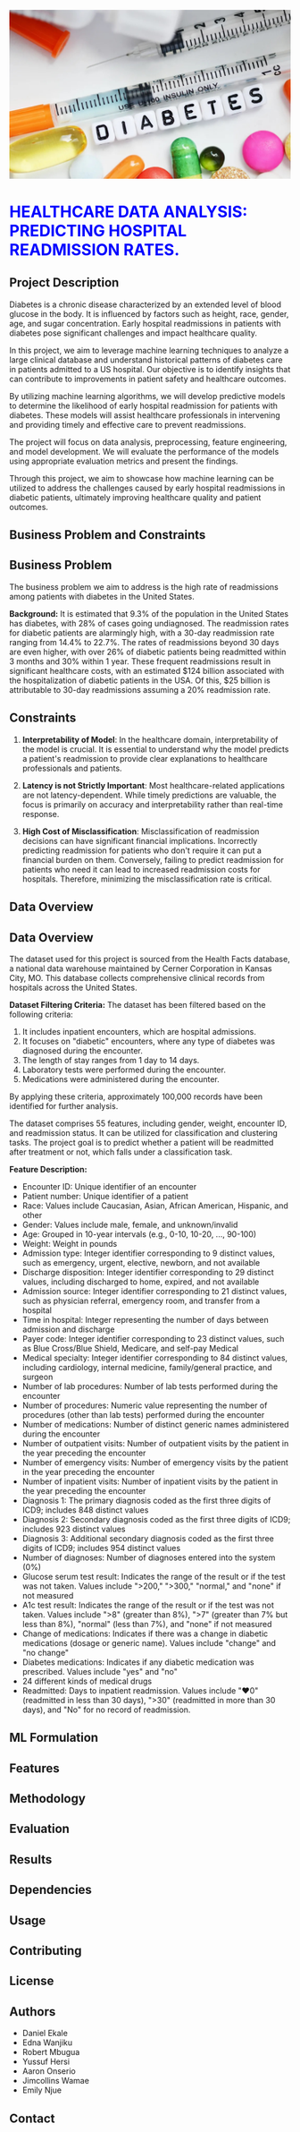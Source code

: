 ![Alt text](output.png)
# <span style="color:blue">HEALTHCARE DATA ANALYSIS: PREDICTING HOSPITAL READMISSION RATES.</SPAN>

## Project Description

Diabetes is a chronic disease characterized by an extended level of blood glucose in the body. It is influenced by factors such as height, race, gender, age, and sugar concentration. Early hospital readmissions in patients with diabetes pose significant challenges and impact healthcare quality.

In this project, we aim to leverage machine learning techniques to analyze a large clinical database and understand historical patterns of diabetes care in patients admitted to a US hospital. Our objective is to identify insights that can contribute to improvements in patient safety and healthcare outcomes.

By utilizing machine learning algorithms, we will develop predictive models to determine the likelihood of early hospital readmission for patients with diabetes. These models will assist healthcare professionals in intervening and providing timely and effective care to prevent readmissions.

The project will focus on data analysis, preprocessing, feature engineering, and model development. We will evaluate the performance of the models using appropriate evaluation metrics and present the findings.

Through this project, we aim to showcase how machine learning can be utilized to address the challenges caused by early hospital readmissions in diabetic patients, ultimately improving healthcare quality and patient outcomes.



## Business Problem and Constraints
## Business Problem

The business problem we aim to address is the high rate of readmissions among patients with diabetes in the United States.

**Background:** It is estimated that 9.3% of the population in the United States has diabetes, with 28% of cases going undiagnosed. The readmission rates for diabetic patients are alarmingly high, with a 30-day readmission rate ranging from 14.4% to 22.7%. The rates of readmissions beyond 30 days are even higher, with over 26% of diabetic patients being readmitted within 3 months and 30% within 1 year. These frequent readmissions result in significant healthcare costs, with an estimated $124 billion associated with the hospitalization of diabetic patients in the USA. Of this, $25 billion is attributable to 30-day readmissions assuming a 20% readmission rate.

## Constraints

1. **Interpretability of Model**: In the healthcare domain, interpretability of the model is crucial. It is essential to understand why the model predicts a patient's readmission to provide clear explanations to healthcare professionals and patients.

2. **Latency is not Strictly Important**: Most healthcare-related applications are not latency-dependent. While timely predictions are valuable, the focus is primarily on accuracy and interpretability rather than real-time response.

3. **High Cost of Misclassification**: Misclassification of readmission decisions can have significant financial implications. Incorrectly predicting readmission for patients who don't require it can put a financial burden on them. Conversely, failing to predict readmission for patients who need it can lead to increased readmission costs for hospitals. Therefore, minimizing the misclassification rate is critical.



## Data Overview
## Data Overview

The dataset used for this project is sourced from the Health Facts database, a national data warehouse maintained by Cerner Corporation in Kansas City, MO. This database collects comprehensive clinical records from hospitals across the United States.

**Dataset Filtering Criteria:** The dataset has been filtered based on the following criteria:

1. It includes inpatient encounters, which are hospital admissions.
2. It focuses on "diabetic" encounters, where any type of diabetes was diagnosed during the encounter.
3. The length of stay ranges from 1 day to 14 days.
4. Laboratory tests were performed during the encounter.
5. Medications were administered during the encounter.

By applying these criteria, approximately 100,000 records have been identified for further analysis.

The dataset comprises 55 features, including gender, weight, encounter ID, and readmission status. It can be utilized for classification and clustering tasks. The project goal is to predict whether a patient will be readmitted after treatment or not, which falls under a classification task.

**Feature Description:**

- Encounter ID: Unique identifier of an encounter
- Patient number: Unique identifier of a patient
- Race: Values include Caucasian, Asian, African American, Hispanic, and other
- Gender: Values include male, female, and unknown/invalid
- Age: Grouped in 10-year intervals (e.g., 0-10, 10-20, ..., 90-100)
- Weight: Weight in pounds
- Admission type: Integer identifier corresponding to 9 distinct values, such as emergency, urgent, elective, newborn, and not available
- Discharge disposition: Integer identifier corresponding to 29 distinct values, including discharged to home, expired, and not available
- Admission source: Integer identifier corresponding to 21 distinct values, such as physician referral, emergency room, and transfer from a hospital
- Time in hospital: Integer representing the number of days between admission and discharge
- Payer code: Integer identifier corresponding to 23 distinct values, such as Blue Cross/Blue Shield, Medicare, and self-pay Medical
- Medical specialty: Integer identifier corresponding to 84 distinct values, including cardiology, internal medicine, family/general practice, and surgeon
- Number of lab procedures: Number of lab tests performed during the encounter
- Number of procedures: Numeric value representing the number of procedures (other than lab tests) performed during the encounter
- Number of medications: Number of distinct generic names administered during the encounter
- Number of outpatient visits: Number of outpatient visits by the patient in the year preceding the encounter
- Number of emergency visits: Number of emergency visits by the patient in the year preceding the encounter
- Number of inpatient visits: Number of inpatient visits by the patient in the year preceding the encounter
- Diagnosis 1: The primary diagnosis coded as the first three digits of ICD9; includes 848 distinct values
- Diagnosis 2: Secondary diagnosis coded as the first three digits of ICD9; includes 923 distinct values
- Diagnosis 3: Additional secondary diagnosis coded as the first three digits of ICD9; includes 954 distinct values
- Number of diagnoses: Number of diagnoses entered into the system (0%)
- Glucose serum test result: Indicates the range of the result or if the test was not taken. Values include ">200," ">300," "normal," and "none" if not measured
- A1c test result: Indicates the range of the result or if the test was not taken. Values include ">8" (greater than 8%), ">7" (greater than 7% but less than 8%), "normal" (less than 7%), and "none" if not measured
- Change of medications: Indicates if there was a change in diabetic medications (dosage or generic name). Values include "change" and "no change"
- Diabetes medications: Indicates if any diabetic medication was prescribed. Values include "yes" and "no"
- 24 different kinds of medical drugs
- Readmitted: Days to inpatient readmission. Values include "❤0" (readmitted in less than 30 days), ">30" (readmitted in more than 30 days), and "No" for no record of readmission.



## ML Formulation



## Features


## Methodology



## Evaluation



## Results



## Dependencies



## Usage


## Contributing



## License



## Authors

- Daniel Ekale
- Edna Wanjiku
- Robert Mbugua
- Yussuf Hersi
- Aaron Onserio
- Jimcollins Wamae
- Emily Njue

## Contact


